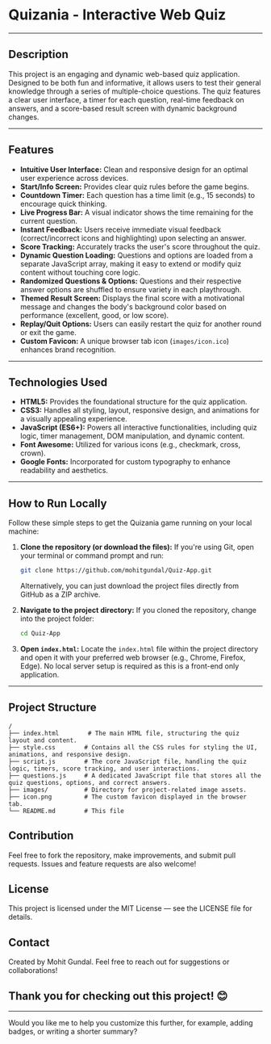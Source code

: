 # Quizania - Interactive Web Quiz

---

## Description
This project is an engaging and dynamic web-based quiz application. Designed to be both fun and informative, it allows users to test their general knowledge through a series of multiple-choice questions. The quiz features a clear user interface, a timer for each question, real-time feedback on answers, and a score-based result screen with dynamic background changes.

---

## Features
* **Intuitive User Interface:** Clean and responsive design for an optimal user experience across devices.
* **Start/Info Screen:** Provides clear quiz rules before the game begins.
* **Countdown Timer:** Each question has a time limit (e.g., 15 seconds) to encourage quick thinking.
* **Live Progress Bar:** A visual indicator shows the time remaining for the current question.
* **Instant Feedback:** Users receive immediate visual feedback (correct/incorrect icons and highlighting) upon selecting an answer.
* **Score Tracking:** Accurately tracks the user's score throughout the quiz.
* **Dynamic Question Loading:** Questions and options are loaded from a separate JavaScript array, making it easy to extend or modify quiz content without touching core logic.
* **Randomized Questions & Options:** Questions and their respective answer options are shuffled to ensure variety in each playthrough.
* **Themed Result Screen:** Displays the final score with a motivational message and changes the body's background color based on performance (excellent, good, or low score).
* **Replay/Quit Options:** Users can easily restart the quiz for another round or exit the game.
* **Custom Favicon:** A unique browser tab icon (`images/icon.ico`) enhances brand recognition.

---

## Technologies Used
* **HTML5:** Provides the foundational structure for the quiz application.
* **CSS3:** Handles all styling, layout, responsive design, and animations for a visually appealing experience.
* **JavaScript (ES6+):** Powers all interactive functionalities, including quiz logic, timer management, DOM manipulation, and dynamic content.
* **Font Awesome:** Utilized for various icons (e.g., checkmark, cross, crown).
* **Google Fonts:** Incorporated for custom typography to enhance readability and aesthetics.

---

## How to Run Locally

Follow these simple steps to get the Quizania game running on your local machine:

1.  **Clone the repository (or download the files):**
    If you're using Git, open your terminal or command prompt and run:
    ```bash
    git clone https://github.com/mohitgundal/Quiz-App.git
    ```
    
    Alternatively, you can just download the project files directly from GitHub as a ZIP archive.

2.  **Navigate to the project directory:**
    If you cloned the repository, change into the project folder:
    ```bash
    cd Quiz-App
    ```

3.  **Open `index.html`:**
    Locate the `index.html` file within the project directory and open it with your preferred web browser (e.g., Chrome, Firefox, Edge).
    No local server setup is required as this is a front-end only application.
   ---

## Project Structure
```plaintext
/
├── index.html        # The main HTML file, structuring the quiz layout and content.
├── style.css        # Contains all the CSS rules for styling the UI, animations, and responsive design.
├── script.js        # The core JavaScript file, handling the quiz logic, timers, score tracking, and user interactions.
├── questions.js     # A dedicated JavaScript file that stores all the quiz questions, options, and correct answers.
├── images/          # Directory for project-related image assets.
├── icon.png         # The custom favicon displayed in the browser tab.
└── README.md        # This file
```

## Contribution
Feel free to fork the repository, make improvements, and submit pull requests. Issues and feature requests are also welcome!


## License
This project is licensed under the MIT License — see the LICENSE file for details.


## Contact
Created by Mohit Gundal. Feel free to reach out for suggestions or collaborations!


## Thank you for checking out this project! 😊
---

Would you like me to help you customize this further, for example, adding badges, or writing a shorter summary?

